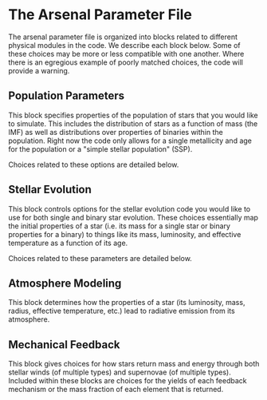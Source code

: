 # The Arsenal Parameter File


The arsenal parameter file is organized into blocks related to different physical modules
in the code. We describe each block below. Some of these choices may be more or less
compatible with one another. Where there is an egregious example of poorly matched
choices, the code will provide a warning.

## Population Parameters 

This block specifies properties of the population of stars that you would like to
simulate. This includes the distribution of stars as a function of mass (the IMF) as well
as distributions over properties of binaries within the population. Right now the code
only allows for a single metallicity and age for the population or a "simple stellar
population" (SSP).

Choices related to these options are detailed below.

## Stellar Evolution

This block controls options for the stellar evolution code you would like to use for both
single and binary star evolution. These choices essentially map the initial properties of
a star (i.e. its mass for a single star or binary properties for a binary) to things like
its mass, luminosity, and effective temperature as a function of its age.

Choices related to these parameters are detailed below.

## Atmosphere Modeling

This block determines how the properties of a star (its luminosity, mass, radius,
effective temperature, etc.) lead to radiative emission from its atmosphere.

## Mechanical Feedback

This block gives choices for how stars return mass and energy through both stellar winds
(of multiple types) and supernovae (of multiple types). Included within these blocks are
choices for the yields of each feedback mechanism or the mass fraction of each element
that is returned.